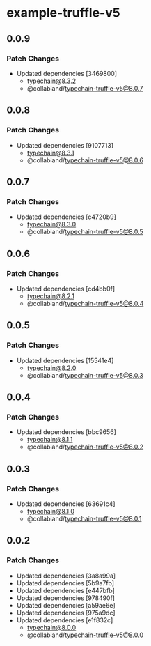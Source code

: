 # example-truffle-v5

## 0.0.9

### Patch Changes

- Updated dependencies [3469800]
  - typechain@8.3.2
  - @collabland/typechain-truffle-v5@8.0.7

## 0.0.8

### Patch Changes

- Updated dependencies [9107713]
  - typechain@8.3.1
  - @collabland/typechain-truffle-v5@8.0.6

## 0.0.7

### Patch Changes

- Updated dependencies [c4720b9]
  - typechain@8.3.0
  - @collabland/typechain-truffle-v5@8.0.5

## 0.0.6

### Patch Changes

- Updated dependencies [cd4bb0f]
  - typechain@8.2.1
  - @collabland/typechain-truffle-v5@8.0.4

## 0.0.5

### Patch Changes

- Updated dependencies [15541e4]
  - typechain@8.2.0
  - @collabland/typechain-truffle-v5@8.0.3

## 0.0.4

### Patch Changes

- Updated dependencies [bbc9656]
  - typechain@8.1.1
  - @collabland/typechain-truffle-v5@8.0.2

## 0.0.3

### Patch Changes

- Updated dependencies [63691c4]
  - typechain@8.1.0
  - @collabland/typechain-truffle-v5@8.0.1

## 0.0.2

### Patch Changes

- Updated dependencies [3a8a99a]
- Updated dependencies [5b9a7fb]
- Updated dependencies [e447bfb]
- Updated dependencies [978490f]
- Updated dependencies [a59ae6e]
- Updated dependencies [975a9dc]
- Updated dependencies [e1f832c]
  - typechain@8.0.0
  - @collabland/typechain-truffle-v5@8.0.0
